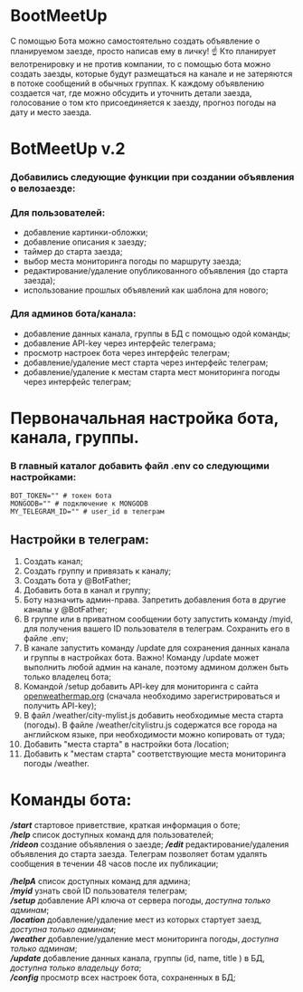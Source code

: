 # BootMeetUp

С помощью Бота можно самостоятельно создать объявление о планируемом заезде, просто написав ему в личку! ☝️
Кто планирует велотренировку и не против компании, то с помощью бота можно создать заезды, которые будут размещаться на канале и не затеряются в потоке сообщений в обычных группах. К каждому объявлению создается чат, где можно обсудить и уточнить детали заезда, голосование о том кто присоединяется к заезду, прогноз погоды на дату и место заезда.

# BotMeetUp v.2

### Добавились следующие функции при создании объявления о велозаезде:

### Для пользователей:

- добавление картинки-обложки;
- добавление описания к заезду;
- таймер до старта заезда;
- выбор места мониторинга погоды по маршруту заезда;
- редактирование/удаление опубликованного объявления (до старта заезда);
- использование прошлых объявлений как шаблона для нового;

### Для админов бота/канала:

- добавление данных канала, группы в БД с помощью одой команды;
- добавление API-key через интерфейс телеграма;
- просмотр настроек бота через интерфейс телеграм;
- добавление/удаление мест старта через интерфейс телеграм;
- добавление/удаление к местам старта мест мониторинга погоды через интерфейс телеграм;

# Первоначальная настройка бота, канала, группы.

### В главный каталог добавить файл .env со следующими настройками:

```
BOT_TOKEN="" # токен бота
MONGODB="" # подключение к MONGODB
MY_TELEGRAM_ID="" # user_id в телеграм
```

## Настройки в телеграм:

1. Создать канал;
2. Создать группу и привязать к каналу;
3. Создать бота у @BotFather;
4. Добавить бота в канал и группу;
5. Боту назначить админ-права. Запретить добавления бота в другие каналы у @BotFather;
6. В группе или в приватном сообщении боту запустить команду /myid, для получения вашего ID пользователя в телеграм. Сохранить его в файле .env;
7. В канале запустить команду /update для сохранения данных канала и группы в настройках бота. Важно! Команду /update может выполнить любой админ на канале, поэтому админом должен быть только владелец бота;
8. Командой /setup добавить API-key для мониторинга с сайта [openweathermap.org](https://openweathermap.org/api) (сначала необходимо зарегистрироваться и получить API-key);
9. В файл /weather/city-mylist.js добавить необходимые места старта (погоды). В файле /weather/citylistru.js содержатся все города на английском языке, при необходимости можно копировать от туда;
10. Добавить "места старта" в настройки бота /location;
11. Добавить к "местам старта" соответствующие места мониторинга погоды /weather.

# Команды бота:

**_/start_** стартовое приветствие, краткая информация о боте;  
**_/help_** список доступных команд для пользователей;  
**_/rideon_** создание объявления о заезде;
**_/edit_** редактирование/удаления объявления до старта заезда. Телеграм позволяет ботам удалять сообщения в течении 48 часов после их публикации;

**_/helpA_** список доступных команд для админа;  
**_/myid_** узнать свой ID пользователя телеграм;  
**_/setup_** добавление API ключа от сервера погоды, _доступна только админам_;  
**_/location_** добавление/удаление мест из которых стартует заезд, _доступна только админам_;  
**_/weather_** добавление/удаление мест мониторинга погоды, _доступна только админам_;  
**_/update_** добавление данных канала, группы (id, name, title ) в БД, _доступна только владельцу бота_;  
**_/config_** просмотр всех настроек бота, сохраненных в БД;
